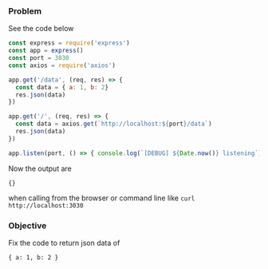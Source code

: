 ### Problem
See the code below

```js
const express = require('express')
const app = express()
const port = 3030
const axios = require('axios')

app.get('/data', (req, res) => {
  const data = { a: 1, b: 2}
  res.json(data)
})

app.get('/', (req, res) => {
  const data = axios.get(`http://localhost:${port}/data`)
  res.json(data)
})

app.listen(port, () => { console.log(`[DEBUG] ${Date.now()} listening`) })

```

Now the output are
```
{}
```
when calling from the browser or command line like `curl http://localhost:3030`

### Objective
Fix the code to return json data of
```
{ a: 1, b: 2 }
```
